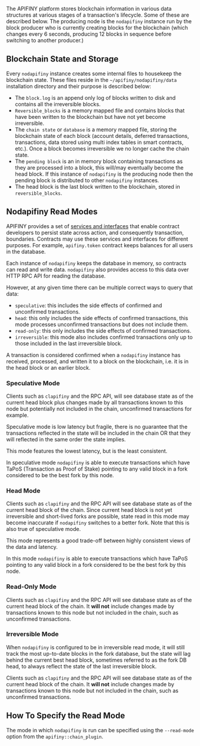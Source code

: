 
The APIFINY platform stores blockchain information in various data structures at various stages of a transaction's lifecycle. Some of these are described below. The producing node is the `nodapifiny` instance run by the block producer who is currently creating blocks for the blockchain (which changes every 6 seconds, producing 12 blocks in sequence before switching to another producer.)

## Blockchain State and Storage

Every `nodapifiny` instance creates some internal files to housekeep the blockchain state. These files reside in the `~/apifiny/nodapifiny/data` installation directory and their purpose is described below:

* The `block.log` is an append only log of blocks written to disk and contains all the irreversible blocks.
* `Reversible_blocks` is a memory mapped file and contains blocks that have been written to the blockchain but have not yet become irreversible.
* The `chain state` or `database` is a memory mapped file, storing the blockchain state of each block (account details, deferred transactions, transactions, data stored using multi index tables in smart contracts, etc.). Once a block becomes irreversible we no longer cache the chain state.
* The `pending block` is an in memory block containing transactions as they are processed into a block, this will/may eventually become the head block. If this instance of `nodapifiny` is the producing node then the pending block is distributed to other `nodapifiny` instances.
* The head block is the last block written to the blockchain, stored in `reversible_blocks`.

## Nodapifiny Read Modes

APIFINY provides a set of [services and interfaces](https://developers.apifiny.io/apifiny-cpp/docs/db-api) that enable contract developers to persist state across action, and consequently transaction, boundaries. Contracts may use these services and interfaces for different purposes. For example, `apifiny.token` contract keeps balances for all users in the database.

Each instance of `nodapifiny` keeps the database in memory, so contracts can read and write data.   `nodapifiny` also provides access to this data over HTTP RPC API for reading the database.

However, at any given time there can be multiple correct ways to query that data: 
- `speculative`: this includes the side effects of confirmed and unconfirmed transactions.
- `head`: this only includes the side effects of confirmed transactions, this mode processes unconfirmed transactions but does not include them.
- `read-only`: this only includes the side effects of confirmed transactions.
- `irreversible`: this mode also includes confirmed transactions only up to those included in the last irreversible block.

A transaction is considered confirmed when a `nodapifiny` instance has received, processed, and written it to a block on the blockchain, i.e. it is in the head block or an earlier block.

### Speculative Mode

Clients such as `clapifiny` and the RPC API, will see database state as of the current head block plus changes made by all transactions known to this node but potentially not included in the chain, unconfirmed transactions for example.

Speculative mode is low latency but fragile, there is no guarantee that the transactions reflected in the state will be included in the chain OR that they will reflected in the same order the state implies.  

This mode features the lowest latency, but is the least consistent. 

In speculative mode `nodapifiny` is able to execute transactions which have TaPoS (Transaction as Proof of Stake) pointing to any valid block in a fork considered to be the best fork by this node.

### Head Mode

Clients such as `clapifiny` and the RPC API will see database state as of the current head block of the chain.  Since current head block is not yet irreversible and short-lived forks are possible, state read in this mode may become inaccurate  if `nodapifiny` switches to a better fork.  Note that this is also true of speculative mode.

This mode represents a good trade-off between highly consistent views of the data and latency.

In this mode `nodapifiny` is able to execute transactions which have TaPoS pointing to any valid block in a fork considered to be the best fork by this node.

### Read-Only Mode

Clients such as `clapifiny` and the RPC API will see database state as of the current head block of the chain. It **will not** include changes made by transactions known to this node but not included in the chain, such as unconfirmed transactions.

### Irreversible Mode

When `nodapifiny` is configured to be in irreversible read mode, it will still track the most up-to-date blocks in the fork database, but the state will lag behind the current best head block, sometimes referred to as the fork DB head, to always reflect the state of the last irreversible block.

Clients such as `clapifiny` and the RPC API will see database state as of the current head block of the chain. It **will not** include changes made by transactions known to this node but not included in the chain, such as unconfirmed transactions.

## How To Specify the Read Mode

The mode in which `nodapifiny` is run can be specified using the `--read-mode` option from the `apifiny::chain_plugin`.
